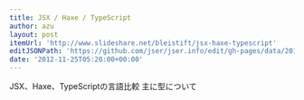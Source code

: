 ```yaml
---
title: JSX / Haxe / TypeScript
author: azu
layout: post
itemUrl: 'http://www.slideshare.net/bleistift/jsx-haxe-typescript'
editJSONPath: 'https://github.com/jser/jser.info/edit/gh-pages/data/2012/11/index.json'
date: '2012-11-25T05:20:00+00:00'
---
```

JSX、Haxe、TypeScriptの言語比較
主に型について
